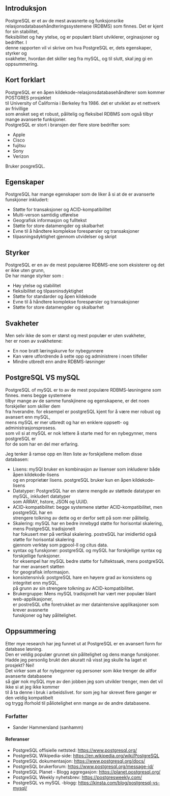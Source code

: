 
## Introduksjon

PostgreSQL er et av de mest avasnerte og funksjonsrike  
relasjonsdatabasehåndteringssystemene (RDBMS) som finnes. Det er kjent for sin stabilitet,  
fleksibilitet og høy ytelse, og er populært blant utviklerer, orginasjoner og bedrifter. I  
denne rapporten vil vi skrive om hva PostgreSQL er, dets egenskaper, styrker og  
svakheter, hvordan det skiller seg fra mySQL, og til slutt, skal jeg gi en oppsummering.  


## Kort forklart

PostgreSQL er en åpen kildekode-relasjonsdatabasehåndterer som kommer POSTGRES prosjektet  
til University of California i Berkeley fra 1986. det er utviklet av et nettverk av frivillige  
som ønsket seg et robust, pålitelig og fleksibel RDBMS som også tilbyr mange avanserte funksjoner.   
PostgreSQL er stort i bransjen der flere store bedrifter som:  

* Apple
* Cisco
* fujitsu
* Sony
* Verizon  

Bruker posgreSQL. 

## Egenskaper

PostgreSQL har mange egenskaper som de liker å si at de er avanserte funskjoner inkludert:  

* Støtte for transaksjoner og ACID-kompatibilitet
* Multi-verson samtidig utførelse
* Geografisk informasjon og fulltekst
* Støtte for store datamengder og skalbarhet
* Evne til å håndtere komplekse forespørsler og transaksjoner
* tilpasningsdyktighet gjennom utvidelser og skript

## Styrker

PostgreSQL er en av de mest populæree RDBMS-ene som eksisterer og det er ikke uten grunn,  
De har mange styrker som :  

* Høy ytelse og stabilitet
* fleksibilitet og tilpasninsdyktighet
* Støtte for standarder og åpen kildekode
* Evne til å håndtere komplekse forespørsler og transaksjoner
* Støtte for store datamengder og skalbarhet  


## Svakheter

Men selv ikke de som er størst og mest populær er uten svakheter,  
her er noen av svakhetene:  

* En noe bratt læringskurve for nybegynnere
* Kan være utfordrende å sette opp og administrere i noen tilfeller
* Mindre utbredt enn andre RDBMS-løsninger


## PostgreSQL VS mySQL

PostgreSQL of mySQL er to av de mest populære RDBMS-løsningene som finnes. mens begge systemene  
tilbyr mange av de samme funskjinene og egenskapene, er det noen forskjeller som skiller dem  
fra hverandre. for eksempel er postgreSQL kjent for å være mer robust og avansert enn mySQL,  
mens mySQL er mer utbredt og har en enklere oppsett- og administrasjonsprosess.  
som vil si at mySQL er nok lettere å starte med for en nybegynner, mens postgreSQL er  
for de som har en del mer erfaring.

Jeg tenker å ramse opp en liten liste av forskjellene mellom disse databasen:

* Lisens: mySQl bruker en kombinasjon av lisenser som inkluderer både åpen kildekode-lisens  
og en proprietær lisens. postgreSQL bruker kun en åpen kildekode-lisens
* Datatyper: PostgreSQL har en større mengde av støttede datatyper en mySQL, inkludert datatyper  
som ARRAY, hstore, JSON og UUID.
* ACID-kompatibilitet: begge systemene støtter ACID-kompatibilitet, men postgreSQL har en  
strengere tolkning av dette og er derfor sett på som mer pålitelig.
* Skalering: mySQL har en bedre innebygd støtte for horisontal skalering, mens PostgreSQL tradisjonelt  
har fokusert mer på vertikal skalering. postreSQL har imidlertid også støtte for horisontal skalering  
gjennom verktøy som pgpool-ll og citus data.
* syntax og funskjoner: postgreSQL og mySQL har forskjellige syntax og forskjellige funksjoner.  
for eksempel har mySQL bedre støtte for fulltektssøk, mens postgreSQL har mer avansert støtten  
for geografisk informasjon.
* konsistensnivå: postgreSQL hare en høyere grad av konsistens og integritet enn mySQL,  
på grunn av sin strengere tolkning av ACID-kompatibilitet.
* Brukergruppe: Mens mySQL tradisjonelt har vært mer populær blant web-applikasjoner,  
er postreSQL ofte foretrukket av mer dataintensive applikasjoner som krever avasnerte  
funskjoner og høy pålitelighet.  


## Oppsummering

Etter mye research har jeg funnet ut at PostgreSQL er en avansert form for database løsning.  
Den er veldig populær grunnet sin pålitelighet og dens mange funskjoner.  
Hadde jeg personlig brukt den akuratt nå visst jeg skulle ha laget et prosjekt? Nei!  
Det virker som at for nybegynner og personer som ikke trenger de altfor avanserte databasene  
så gjør nok mySQL mye av den jobben jeg som utvikler trenger, men det vil ikke si at jeg ikke kommer  
til å ta denne i bruk i arbeidslivet. for som jeg har skrevet flere ganger er den veldig kompatibelt  
og trygg iforhold til påliotelighet enn mange av de andre databasene.

### Forfatter

- Sander Hammersland (sanhamm)

#### Referanser

* PostgreSQL offisielle nettsted: https://www.postgresql.org/
* PostgreSQL Wikipedia-side: https://en.wikipedia.org/wiki/PostgreSQL
* PostgreSQL dokumentasjon: https://www.postgresql.org/docs/
* PostgreSQL brukerforum: https://www.postgresql.org/message-id/
* PostgreSQL Planet - Blogg aggregasjon: https://planet.postgresql.org/
* PostgreSQL Weekly nyhetsbrev: https://postgresweekly.com/
* PostgreSQL vs mySQL -blogg: https://kinsta.com/blog/postgresql-vs-mysql/
